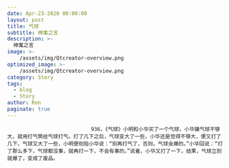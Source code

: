 ```yaml
---
date: Apr-23-2020 00:00:00
layout: post
title: 气球
subtitle: 神寓之言
description: >-
  神寓之言
image: >-
    /assets/img/Qtcreator-overview.png
optimized_image: >-
    /assets/img/Qtcreator-overview.png
category: Story
tags:
  - blog
  - Story
author: Ron
paginate: true
---
```


							　　936，《气球》小明和小华买了一个气球，小华嫌气球不够大，就用打气筒给气球打气。打了几下之后，气球变大了一些，小华还是觉得不够大，便又打了几下，气球又大了一些，小明便劝阻小华说：“别再打气了，否则，气球会爆的。”小华回说：“打了那么多下，气球都没事，就再打一下，不会有事的。”说着，小华又打了一下，结果，气球立刻就爆了，变成了废品。
